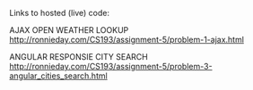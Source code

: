 Links to hosted (live) code:

AJAX OPEN WEATHER LOOKUP  
http://ronnieday.com/CS193/assignment-5/problem-1-ajax.html

ANGULAR RESPONSIE CITY SEARCH  
http://ronnieday.com/CS193/assignment-5/problem-3-angular_cities_search.html
